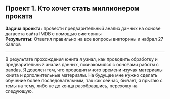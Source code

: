 ## Проект 1. Кто хочет стать миллионером проката
**Задача проекта:** провести предварительный анализ данных на основе датасета сайта IMDB с помощью викторины  
**Результаты:** Ответил правильно на все вопросы викторины и набрал 27 баллов

---
В результате прохождения юнита я узнал, как проводить обработку и предварительный анализ данных, познакомился с основами работы с pandas. Я доволен тем, что проводил много времени изучая материалы юнита и дополнительные материалы. На будущее мне нужно сделать обучение более последовательным, так как сейчас, бывает, я прыгаю с темы на тему, либо не до конца разобравшись, перехожу на следующую.